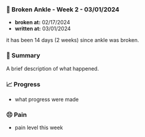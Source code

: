 ### 🩼 Broken Ankle - Week 2 - 03/01/2024

- **broken at:** 02/17/2024
- **written at:** 03/01/2024

it has been 14 days (2 weeks) since ankle was broken.

### 📃 Summary

A brief description of what happened.

### 📈 Progress

- what progress were made

### 😣 Pain

- pain level this week
